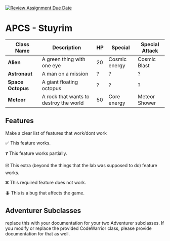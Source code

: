 [![Review Assignment Due Date](https://classroom.github.com/assets/deadline-readme-button-22041afd0340ce965d47ae6ef1cefeee28c7c493a6346c4f15d667ab976d596c.svg)](https://classroom.github.com/a/KprAwj1n)
# APCS - Stuyrim

| Class Name       | Description                             |HP   | Special        | Special Attack  | 
| ---------------- | ----------------------------------------|-----| ---------------|-----------------|
| **Alien**        | A green thing with one eye              | 20  | Cosmic energy  | Cosmic Blast    |
| **Astronaut**    | A man on a mission                      | ?   | ?              | ?               |
| **Space Octopus**| A giant floating octopus                | ?   | ?              | ?               | 
| **Meteor**       | A rock that wants to destroy the world  | 50  | Core energy    | Meteor Shower   |


## Features

Make a clear list of features that work/dont work

:white_check_mark: This feature works.

:question: This feature works partially.

:ballot_box_with_check: This extra (beyond the things that the lab was supposed to do) feature works.

:x: This required feature does not work.

:beetle: This is a bug that affects the game.


## Adventurer Subclasses

replace this with your documentation for your two Adventurer subclasses. If you modify or replace the provided CodeWarrior class, please provide documentation for that as well.

